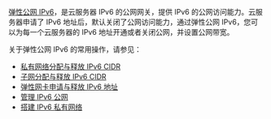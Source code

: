 [弹性公网 IPv6](https://cloud.tencent.com/document/product/1142)，是云服务器 IPv6 的公网网关，提供 IPv6 的公网访问能力。云服务器申请了 IPv6 地址后，默认关闭了公网访问能力，通过弹性公网 IPv6，您可以为每一个云服务器的 IPv6 地址开通或者关闭公网，并设置公网带宽。

关于弹性公网 IPv6 的常用操作，请参见：
+ [私有网络分配与释放 IPv6 CIDR](https://cloud.tencent.com/document/product/1142/38138)
+ [子网分配与释放 IPv6 CIDR](https://cloud.tencent.com/document/product/1142/38139)
+ [弹性网卡申请与释放 IPv6 地址](https://cloud.tencent.com/document/product/1142/38140)
+ [管理 IPv6 公网](https://cloud.tencent.com/document/product/1142/38140)
+ [搭建 IPv6 私有网络](https://cloud.tencent.com/document/product/215/47557)

